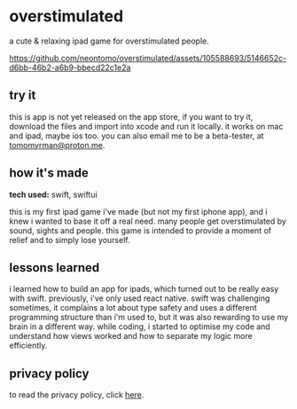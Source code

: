 # overstimulated

a cute & relaxing ipad game for overstimulated people.

https://github.com/neontomo/overstimulated/assets/105588693/5146652c-d6bb-46b2-a6b9-bbecd22c1e2a

## try it

this is app is not yet released on the app store, if you want to try it, download the files and import into xcode and run it locally. it works on mac and ipad, maybe ios too. you can also email me to be a beta-tester, at tomomyrman@proton.me.

## how it's made

**tech used:** swift, swiftui

this is my first ipad game i've made (but not my first iphone app), and i knew i wanted to base it off a real need. many people get overstimulated by sound, sights and people. this game is intended to provide a moment of relief and to simply lose yourself.

## lessons learned

i learned how to build an app for ipads, which turned out to be really easy with swift. previously, i've only used react native. swift was challenging sometimes, it complains a lot about type safety and uses a different programming structure than i'm used to, but it was also rewarding to use my brain in a different way. while coding, i started to optimise my code and understand how views worked and how to separate my logic more efficiently.

## privacy policy

to read the privacy policy, click [here](PRIVACY.md).
